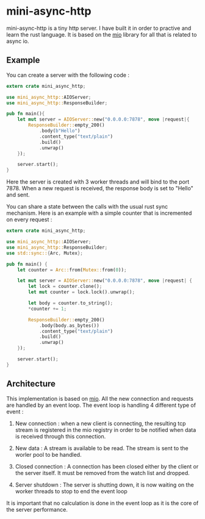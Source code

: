 # mini-async-http

mini-async-http is a tiny http server. I have built it in order to practive and learn the rust language. It is 
based on the [mio](https://github.com/tokio-rs/mio) library for all that is related to async io.

## Example 

You can create a server with the following code :

```rust
extern crate mini_async_http;

use mini_async_http::AIOServer;
use mini_async_http::ResponseBuilder;

pub fn main(){
    let mut server = AIOServer::new("0.0.0.0:7878", move |request|{
        ResponseBuilder::empty_200()
            .body(b"Hello")
            .content_type("text/plain")
            .build()
            .unwrap()
    });

    server.start();
}
```
Here the server is created with 3 worker threads and will bind to the port 7878. 
When a new request is received, the response body is set to "Hello" and sent. 

You can share a state between the calls with the usual rust sync mechanism.
Here is an example with a simple counter that is incremented on every request : 


```rust
extern crate mini_async_http;

use mini_async_http::AIOServer;
use mini_async_http::ResponseBuilder;
use std::sync::{Arc, Mutex};

pub fn main() {
    let counter = Arc::from(Mutex::from(0));

    let mut server = AIOServer::new("0.0.0.0:7878", move |request| {
        let lock = counter.clone();
        let mut counter = lock.lock().unwrap();

        let body = counter.to_string();
        *counter += 1;

        ResponseBuilder::empty_200()
            .body(body.as_bytes())
            .content_type("text/plain")
            .build()
            .unwrap()
    });

    server.start();
}
```


## Architecture

This implementation is based on [mio](https://github.com/tokio-rs/mio).
All the new connection and requests are handled by an event loop.
The event loop is handling 4 different type of event :

1. New connection : when a new client is connecting, the resulting tcp stream is registered
in the mio registry in order to be notified when data is received through this connection.

2. New data : A stream is available to be read. The stream is sent to the worler pool to be handled.

3. Closed connection : A connection has been closed either by the client or the server itself. It must 
be removed from the watch list and dropped.

4. Server shutdown : The server is shutting down, it is now waiting on the worker threads to stop 
to end the event loop

It is important that no calculation is done in the event loop as it is the core of the server performance. 

